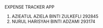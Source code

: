 EXPENSE TRACKER APP

1. AZIEATUL AZIELA BINTI ZULKEFLI 292845
2. NURUL HARISYAH BINTI ADZAMI 293174
